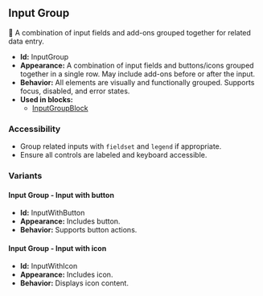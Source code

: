 ## Input Group
👥 A combination of input fields and add-ons grouped together for related data entry.
- **Id:** InputGroup
- **Appearance:** A combination of input fields and buttons/icons grouped together in a single row. May include add-ons before or after the input.
- **Behavior:** All elements are visually and functionally grouped. Supports focus, disabled, and error states.
- **Used in blocks:**
  - [InputGroupBlock](blocks.md#input-group-block)
### Accessibility
- Group related inputs with `fieldset` and `legend` if appropriate.
- Ensure all controls are labeled and keyboard accessible.

### Variants
#### Input Group - **Input with button**
- **Id:** InputWithButton
- **Appearance:** Includes button.
- **Behavior:** Supports button actions.
#### Input Group - **Input with icon**
- **Id:** InputWithIcon
- **Appearance:** Includes icon.
- **Behavior:** Displays icon content.
